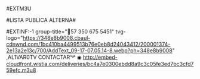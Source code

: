 #EXTM3U

#LISTA PUBLICA ALTERNA#

#EXTINF:-1 group-title="🔵57 350 675 5451" tvg-logo="https://348e8b9008.cbaul-cdnwnd.com/1bc410ba4499513b76e0eb8d24043412/200001374-2e13a2e13c/700/AddText_09-17-07.05.14-8.webp?ph=348e8b9008" ,AL1VAR0TV CONTACTARᵛᶦᵖ ◉
http://embed-cloudfront.wistia.com/deliveries/bc4a7e0300ebdd8a9c3c05fe3ed7bc3cfd759efc.m3u8